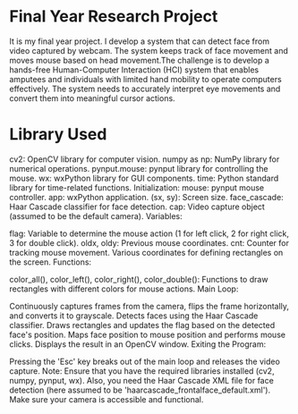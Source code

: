 # Final Year Research Project

It is my final year project. I develop a system that can detect face from video captured by webcam. The system keeps track of face movement and moves mouse based on head movement.The challenge is to develop a hands-free Human-Computer Interaction (HCI) system that enables amputees and individuals with limited hand mobility to operate computers effectively. The system needs to accurately interpret eye movements and convert them into meaningful cursor actions.
# Library Used

cv2: OpenCV library for computer vision. numpy as np: NumPy library for numerical operations. pynput.mouse: pynput library for controlling the mouse. wx: wxPython library for GUI components. time: Python standard library for time-related functions. Initialization: mouse: pynput mouse controller. app: wxPython application. (sx, sy): Screen size. face_cascade: Haar Cascade classifier for face detection. cap: Video capture object (assumed to be the default camera). Variables:

flag: Variable to determine the mouse action (1 for left click, 2 for right click, 3 for double click). oldx, oldy: Previous mouse coordinates. cnt: Counter for tracking mouse movement. Various coordinates for defining rectangles on the screen. Functions:

color_all(), color_left(), color_right(), color_double(): Functions to draw rectangles with different colors for mouse actions. Main Loop:

Continuously captures frames from the camera, flips the frame horizontally, and converts it to grayscale. Detects faces using the Haar Cascade classifier. Draws rectangles and updates the flag based on the detected face's position. Maps face position to mouse position and performs mouse clicks. Displays the result in an OpenCV window. Exiting the Program:

Pressing the 'Esc' key breaks out of the main loop and releases the video capture. Note: Ensure that you have the required libraries installed (cv2, numpy, pynput, wx). Also, you need the Haar Cascade XML file for face detection (here assumed to be 'haarcascade_frontalface_default.xml'). Make sure your camera is accessible and functional.
